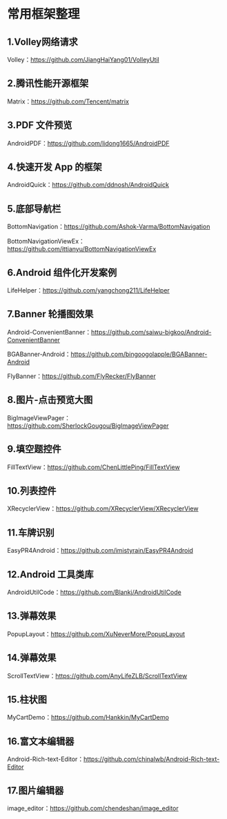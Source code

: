 # 常用框架整理

## 1.Volley网络请求 

Volley：https://github.com/JiangHaiYang01/VolleyUtil

## 2.腾讯性能开源框架

Matrix：https://github.com/Tencent/matrix

## 3.PDF 文件预览

AndroidPDF：https://github.com/lidong1665/AndroidPDF

## 4.快速开发 App 的框架

AndroidQuick：https://github.com/ddnosh/AndroidQuick

## 5.底部导航栏 

BottomNavigation：https://github.com/Ashok-Varma/BottomNavigation

BottomNavigationViewEx：https://github.com/ittianyu/BottomNavigationViewEx

## 6.Android 组件化开发案例

LifeHelper：https://github.com/yangchong211/LifeHelper

## 7.Banner 轮播图效果

Android-ConvenientBanner：https://github.com/saiwu-bigkoo/Android-ConvenientBanner

BGABanner-Android：https://github.com/bingoogolapple/BGABanner-Android

FlyBanner：https://github.com/FlyRecker/FlyBanner

## 8.图片-点击预览大图

BigImageViewPager：https://github.com/SherlockGougou/BigImageViewPager

## 9.填空题控件

FillTextView：https://github.com/ChenLittlePing/FillTextView

## 10.列表控件

XRecyclerView：https://github.com/XRecyclerView/XRecyclerView

## 11.车牌识别

EasyPR4Android：https://github.com/imistyrain/EasyPR4Android

## 12.Android 工具类库

AndroidUtilCode：https://github.com/Blankj/AndroidUtilCode

## 13.弹幕效果

PopupLayout：https://github.com/XuNeverMore/PopupLayout

## 14.弹幕效果

ScrollTextView：https://github.com/AnyLifeZLB/ScrollTextView

## 15.柱状图

MyCartDemo：https://github.com/Hankkin/MyCartDemo

## 16.富文本编辑器

Android-Rich-text-Editor：https://github.com/chinalwb/Android-Rich-text-Editor

## 17.图片编辑器

image_editor：https://github.com/chendeshan/image_editor
